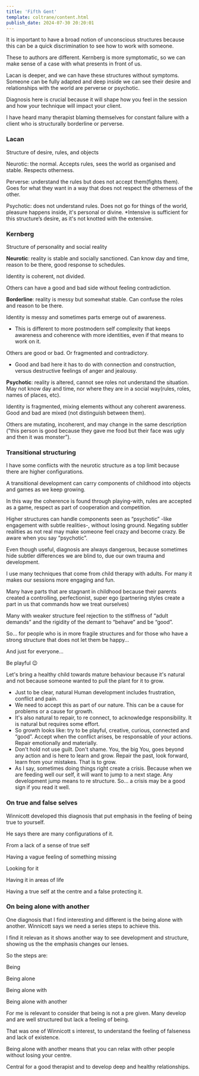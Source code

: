 ```yaml
---
title: 'Fifth Gent'
template: coltrane/content.html
publish_date: 2024-07-30 20:20:01
---
```


It is important to have a broad notion of unconscious structures because this can be a quick discrimination to see how to work with someone.

These to authors are different. Kernberg is more symptomatic, so we can make sense of a case with what presents in front of us.

Lacan is deeper, and we can have these structures without symptoms. Someone can be fully adapted and deep inside we can see their desire and relationships with the world are perverse or psychotic.

Diagnosis here is crucial because it will shape how you feel in the session and how your technique will impact your client. 

I have heard many therapist blaming themselves for constant failure with a client who is structurally borderline or perverse.


### Lacan

Structure of desire, rules, and objects 

Neurotic: the normal. Accepts rules, sees the world as organised and stable. Respects otherness.

Perverse: understand the rules but does not accept them(fights them). Goes for what they want in a way that does not respect the otherness of the other.

Psychotic: does not understand rules. Does not go for things of the world, pleasure happens inside, it's personal or divine. *Intensive is sufficient for this structure’s desire, as it's not knotted with the extensive.



### Kernberg

Structure of personality and social reality 

**Neurotic**: reality is stable and socially sanctioned. Can know day and time, reason to be there, good response to schedules.

Identity is coherent, not divided.

Others can have a good and bad side without feeling contradiction.

**Borderline**: reality is messy but somewhat stable. Can confuse the roles and reason to be there.

Identity is messy and sometimes parts emerge out of awareness. 

- This is different to more postmodern self complexity that keeps awareness and coherence with more identities, even if that means to work on it.

Others are good or bad. Or fragmented and contradictory.

- Good and bad here it has to do with connection and construction, versus destructive feelings of anger and jealousy.

**Psychotic**: reality is altered, cannot see roles not understand the situation. May not know day and time, nor where they are in a social way(rules, roles, names of places, etc).

Identity is fragmented, mixing elements without any coherent awareness. Good and bad are mixed (not distinguish between them).

Others are mutating, incoherent, and may change in the same description (”this person is good because they gave me food but their face was ugly and then it was monster”).


### Transitional structuring

I have some conflicts with the neurotic structure as a top limit because there are higher configurations. 

A transitional development can carry components of childhood into objects and games as we keep growing. 

In this way the coherence is found through playing-with, rules are accepted as a game, respect as part of cooperation and competition.

Higher structures can handle components seen as “psychotic” -like engagement with subtle realities-, without losing ground. Negating subtler realities as not real may make someone feel crazy and become crazy. Be aware when you say “psychotic”.

Even though useful, diagnosis are always dangerous, because sometimes hide subtler differences we are blind to, due our own trauma and development.

I use many techniques that come from child therapy with adults. For many it makes our sessions more engaging and fun. 

Many have parts that are stagnant in childhood because their parents created a controlling, perfectionist, super ego (partnering styles create a part in us that commands how we treat ourselves)

Many with weaker structure feel rejection to the stiffness of “adult demands” and the rigidity of the demant to “behave” and be “good”.

So… for people who is in more fragile structures and for those who have a strong structure that does not let them be happy… 

And just for everyone…

Be playful 😉

Let's bring a healthy child towards mature behaviour because it's natural and not because someone wanted to pull the plant for it to grow.

- Just to be clear, natural Human development includes frustration, conflict and pain.
- We need to accept this as part of our nature. This can be a cause for problems or a cause for growth.
- It's also natural to repair, to re connect, to acknowledge responsibility. It is natural but requires some effort.
- So growth looks like: try to be playful, creative, curious, connected and “good”. Accept when the conflict arises, be responsable of your actions. Repair emotionally and materially.
- Don't hold not use guilt. Don't shame. You, the big You, goes beyond any action and is here to learn and grow. Repair the past, look forward, learn from your mistakes. That is to grow.
- As I say, sometimes doing things right create a crisis. Because when we are feeding well our self, it will want to jump to a next stage. Any development jump means to re structure. So… a crisis may be a good sign if you read it well.



### On true and false selves

Winnicott developed this diagnosis that put emphasis in the feeling of being true to yourself.

He says there are many configurations of it.

From a lack of a sense of true self

Having a vague feeling of something missing

Looking for it

Having it in areas of life

Having a true self at the centre and a false protecting it.




### On being alone with another

One diagnosis that I find interesting and different is the being alone with another. Winnicott says we need a series steps to achieve this.

I find it relevan as it shows another way to see development and structure, showing us the the emphasis changes our lenses.

So the steps are:

Being

Being alone

Being alone with

Being alone with another

For me is relevant to consider that being is not a pre given. Many develop and are well structured but lack a feeling of being.

That was one of Winnicott s interest, to understand the feeling of falseness and lack of existence.

Being alone with another means that you can relax with other people without losing your centre.

Central for a good therapist and to develop deep and healthy relationships.